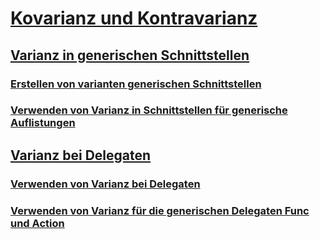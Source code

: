 # [Kovarianz und Kontravarianz](index.md)
## [Varianz in generischen Schnittstellen](variance-in-generic-interfaces.md)
### [Erstellen von varianten generischen Schnittstellen](creating-variant-generic-interfaces.md)
### [Verwenden von Varianz in Schnittstellen für generische Auflistungen](using-variance-in-interfaces-for-generic-collections.md)
## [Varianz bei Delegaten](variance-in-delegates.md)
### [Verwenden von Varianz bei Delegaten](using-variance-in-delegates.md)
### [Verwenden von Varianz für die generischen Delegaten Func und Action](using-variance-for-func-and-action-generic-delegates.md)

